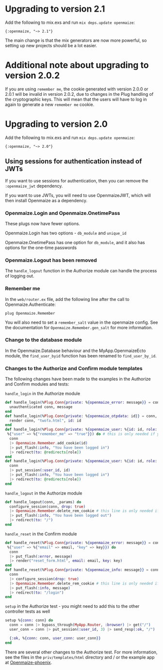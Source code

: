# Upgrading to version 2.1

Add the following to mix.exs and run `mix deps.update openmaize`:

    {:openmaize, "~> 2.1"}

The main change is that the mix generators are now more powerful,
so setting up new projects should be a lot easier.

# Additional note about upgrading to version 2.0.2

If you are using `remember me`, the cookie generated with version
2.0.0 or 2.0.1 will be invalid in version 2.0.2, due to changes in
the Plug handling of the cryptographic keys. This will mean that
the users will have to log in again to generate a new `remember me`
cookie.

# Upgrading to version 2.0

Add the following to mix.exs and run `mix deps.update openmaize`:

    {:openmaize, "~> 2.0"}

## Using sessions for authentication instead of JWTs

If you want to use sessions for authentication, then you can remove
the `:openmaize_jwt` dependency.

If you want to use JWTs, you will need to use OpenmaizeJWT, which will
then install Openmaize as a dependency.

### Openmaize.Login and Openmaize.OnetimePass

These plugs now have fewer options.

Openmaize.Login has two options - `db_module` and `unique_id`

Openmaize.OnetimePass has one option for `db_module`, and it
also has options for the one-time passwords

### Openmaize.Logout has been removed

The `handle_logout` function in the Authorize module can handle the
process of logging out.

### Remember me

In the `web/router.ex` file, add the following line after the
call to Openmaize.Authenticate:

    plug Openmaize.Remember

You will also need to set a `remember_salt` value in the openmaize config.
See the documentation for `Openmaize.Remember.gen_salt` for more information.

### Change to the database module

In the Openmaize.Database behaviour and the MyApp.OpenmaizeEcto module,
the `find_user_byid` function has been renamed to `find_user_by_id`.

### Changes to the Authorize and Confirm module templates

The following changes have been made to the examples in the Authorize
and Confirm modules and tests:

`handle_login` in the Authorize module

  ```elixir
  def handle_login(%Plug.Conn{private: %{openmaize_error: message}} = conn, _params) do
    unauthenticated conn, message
  end
  def handle_login(%Plug.Conn{private: %{openmaize_otpdata: id}} = conn, _) do # this is only needed if you use two factor authentication
    render conn, "twofa.html", id: id
  end
  def handle_login(%Plug.Conn{private: %{openmaize_user: %{id: id, role: role, remember: true}}} = conn,
   %{"user" => %{"remember_me" => "true"}}) do # this is only needed if you use remember me functionality
    conn
    |> Openmaize.Remember.add_cookie(id)
    |> put_flash(:info, "You have been logged in")
    |> redirect(to: @redirects[role])
  end
  def handle_login(%Plug.Conn{private: %{openmaize_user: %{id: id, role: role}}} = conn, _params) do
    conn
    |> put_session(:user_id, id)
    |> put_flash(:info, "You have been logged in")
    |> redirect(to: @redirects[role])
  end
  ```

`handle_logout` in the Authorize module

  ```elixir
  def handle_logout(conn, _params) do
    configure_session(conn, drop: true)
    |> Openmaize.Remember.delete_rem_cookie # this line is only needed if you use remember me functionality
    |> put_flash(:info, "You have been logged out")
    |> redirect(to: "/")
  end
  ```

`handle_reset` in the Confirm module

  ```elixir
  def handle_reset(%Plug.Conn{private: %{openmaize_error: message}} = conn,
   %{"user" => %{"email" => email, "key" => key}}) do
    conn
    |> put_flash(:error, message)
    |> render("reset_form.html", email: email, key: key)
  end
  def handle_reset(%Plug.Conn{private: %{openmaize_info: message}} = conn, _params) do
    conn
    |> configure_session(drop: true)
    |> Openmaize.Remember.delete_rem_cookie # this line is only needed if you use remember me functionality
    |> put_flash(:info, message)
    |> redirect(to: "/login")
  end
  ```

`setup` in the Authorize test - you might need to add this to the other controller tests as well

  ```elixir
  setup %{conn: conn} do
    conn = conn |> bypass_through(MyApp.Router, :browser) |> get("/")
    user_conn = conn |> put_session(:user_id, 3) |> send_resp(:ok, "/")

    {:ok, %{conn: conn, user_conn: user_conn}}
  end
  ```

There are several other changes to the Authorize test. For more information,
see the files in the `priv/templates/html` directory and / or the example app at
[Openmaize-phoenix](https://github.com/riverrun/openmaize-phoenix).
